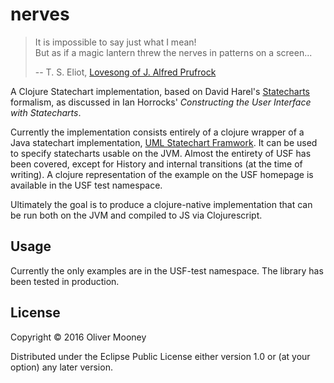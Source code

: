 # nerves
> It is impossible to say just what I mean!   
> But as if a magic lantern threw the nerves in patterns on a screen...  
>  
> -- T. S. Eliot, [Lovesong of J. Alfred Prufrock](http://genius.com/Ts-eliot-the-love-song-of-j-alfred-prufrock-annotated/)

A Clojure Statechart implementation, based on David Harel's [Statecharts](http://www.inf.ed.ac.uk/teaching/courses/seoc/2005_2006/resources/statecharts.pdf) formalism, as discussed in Ian Horrocks' _Constructing the User Interface with Statecharts_.

Currently the implementation consists entirely of a clojure wrapper of a Java statechart implementation, [UML Statechart Framwork](https://github.com/klangfarbe/UML-Statechart-Framework-for-Java). It can be used to specify statecharts usable on the JVM. Almost the entirety of USF has been covered, except for History and internal transitions (at the time of writing). A clojure representation of the example on the USF homepage is available in the USF test namespace.

Ultimately the goal is to produce a clojure-native implementation that can be run both on the JVM and compiled to JS via Clojurescript.

## Usage

Currently the only examples are in the USF-test namespace. The library has been tested in production.

## License

Copyright © 2016 Oliver Mooney

Distributed under the Eclipse Public License either version 1.0 or (at
your option) any later version.
